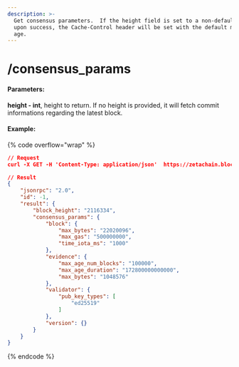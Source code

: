 ```yaml
---
description: >-
  Get consensus parameters.  If the height field is set to a non-default value,
  upon success, the Cache-Control header will be set with the default maximum
  age.
---
```


# /consensus\_params

#### **Parameters:**

**height - int**, height to return. If no height is provided, it will fetch commit informations regarding the latest block.

#### Example:

{% code overflow="wrap" %}
```json
// Request
curl -X GET -H 'Content-Type: application/json'  https://zetachain.blockpi.network/rpc/v1/<your-api-key>/consensus_params?height=14184173

// Result
{
    "jsonrpc": "2.0",
    "id": -1,
    "result": {
        "block_height": "2116334",
        "consensus_params": {
            "block": {
                "max_bytes": "22020096",
                "max_gas": "500000000",
                "time_iota_ms": "1000"
            },
            "evidence": {
                "max_age_num_blocks": "100000",
                "max_age_duration": "172800000000000",
                "max_bytes": "1048576"
            },
            "validator": {
                "pub_key_types": [
                    "ed25519"
                ]
            },
            "version": {}
        }
    }
}
```
{% endcode %}
